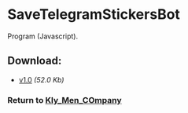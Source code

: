 # SaveTelegramStickersBot

Program (Javascript).

## Download:

- [v1.0](http://klimaleksus.narod.ru/Files/4/save-telegram-stickers-bot.zip) _(52.0 Kb)_

### Return to [Kly_Men_COmpany](https://github.com/aleksusklim/Kly_Men_COmpany "GitHub: aleksusklim/Kly_Men_COmpany")
